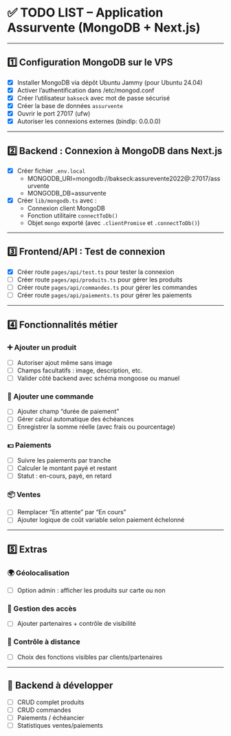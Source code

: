 # ✅ TODO LIST – Application Assurvente (MongoDB + Next.js)

---

## 1️⃣ Configuration MongoDB sur le VPS

- [x] Installer MongoDB via dépôt Ubuntu Jammy (pour Ubuntu 24.04)
- [x] Activer l’authentification dans /etc/mongod.conf
- [x] Créer l’utilisateur `bakseck` avec mot de passe sécurisé
- [x] Créer la base de données `assurvente`
- [x] Ouvrir le port 27017 (ufw)
- [x] Autoriser les connexions externes (bindIp: 0.0.0.0)

---

## 2️⃣ Backend : Connexion à MongoDB dans Next.js

- [x] Créer fichier `.env.local`
  - MONGODB_URI=mongodb://bakseck:assurevente2022@<IP>:27017/assurvente
  - MONGODB_DB=assurvente
- [x] Créer `lib/mongodb.ts` avec :
  - Connexion client MongoDB
  - Fonction utilitaire `connectToDb()`
  - Objet `mongo` exporté (avec `.clientPromise` et `.connectToDb()`)

---

## 3️⃣ Frontend/API : Test de connexion

- [x] Créer route `pages/api/test.ts` pour tester la connexion
- [ ] Créer route `pages/api/produits.ts` pour gérer les produits
- [ ] Créer route `pages/api/commandes.ts` pour gérer les commandes
- [ ] Créer route `pages/api/paiements.ts` pour gérer les paiements

---

## 4️⃣ Fonctionnalités métier

### ➕ Ajouter un produit
- [ ] Autoriser ajout même sans image
- [ ] Champs facultatifs : image, description, etc.
- [ ] Valider côté backend avec schéma mongoose ou manuel

### 🧾 Ajouter une commande
- [ ] Ajouter champ “durée de paiement”
- [ ] Gérer calcul automatique des échéances
- [ ] Enregistrer la somme réelle (avec frais ou pourcentage)

### 💵 Paiements
- [ ] Suivre les paiements par tranche
- [ ] Calculer le montant payé et restant
- [ ] Statut : en-cours, payé, en retard

### 📦 Ventes
- [ ] Remplacer “En attente” par “En cours”
- [ ] Ajouter logique de coût variable selon paiement échelonné

---

## 5️⃣ Extras

### 🌍 Géolocalisation
- [ ] Option admin : afficher les produits sur carte ou non

### 🔐 Gestion des accès
- [ ] Ajouter partenaires + contrôle de visibilité

### 📱 Contrôle à distance
- [ ] Choix des fonctions visibles par clients/partenaires

---

## 🚧 Backend à développer
- [ ] CRUD complet produits
- [ ] CRUD commandes
- [ ] Paiements / échéancier
- [ ] Statistiques ventes/paiements
